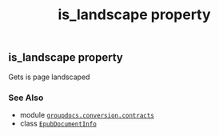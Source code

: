 ﻿---
title: is_landscape property
second_title: GroupDocs.Conversion for Python via .NET API References
description: 
type: docs
weight: 70
url: /python-net/groupdocs.conversion.contracts/epubdocumentinfo/is_landscape/
is_root: false
---

## is_landscape property


Gets is page landscaped

### See Also
* module [`groupdocs.conversion.contracts`](../../)
* class [`EpubDocumentInfo`](/conversion/python-net/groupdocs.conversion.contracts/epubdocumentinfo)

